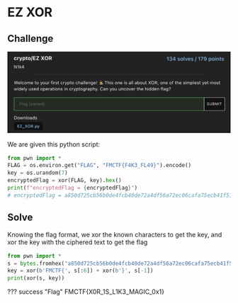 # EZ XOR
## Challenge 

![Challenge](challenge.png)

We are given this python script:
```py linenums="1" title="EZ_XOR.py"
from pwn import *
FLAG = os.environ.get("FLAG", "FMCTF{F4K3_FL49}").encode()
key = os.urandom(7)
encryptedFlag = xor(FLAG, key).hex()
print(f"encryptedFlag = {encryptedFlag}")
# encryptedFlag = a850d725cb56b0de4fcb40de72a4df56a72ec06cafa75ecb41f51c95
```

## Solve
Knowing the flag format, we xor the known characters to get the key, and xor the key with the ciphered text to get the flag
```py linenums="1"
from pwn import *
s = bytes.fromhex("a850d725cb56b0de4fcb40de72a4df56a72ec06cafa75ecb41f51c95")
key = xor(b'FMCTF{', s[:6]) + xor(b'}', s[-1])
print(xor(s, key))
```

??? success "Flag"
    FMCTF{X0R_1S_L1K3_MAGIC_0x1}
